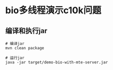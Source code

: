 # bio多线程演示c10k问题

## 编译和执行jar
```shell script
# 编译jar
mvn clean package

# 运行jar
java -jar target/demo-bio-with-mte-server.jar
```
